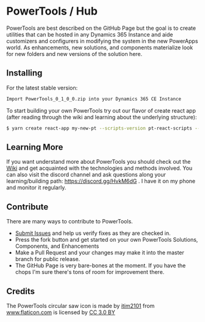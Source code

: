 # PowerTools / Hub

PowerTools are best described on the GitHub Page but the goal is to create utilities that can be hosted in any Dynamics 365 Instance and aide customizers and configurers in modifying the system in the new PowerApps world.  As enhancements, new solutions, and components materialize look for new folders and new versions of the solution here.

## Installing

For the latest stable version:
```bash
Import PowerTools_0_1_0_0.zip into your Dynamics 365 CE Instance
```

To start building your own PowerTools try out our flavor of create react app (after reading through the wiki and learning about the underlying structure):
```bash
$ yarn create react-app my-new-pt --scripts-version pt-react-scripts --typescript
```

## Learning More

If you want understand more about PowerTools you should check out the [Wiki](https://github.com/power-tools/hub/wiki) and get acquainted with the technologies and methods involved.  You can also visit the discord channel and ask questions along your learning/building path: <https://discord.gg/HvkM6dG> . I have it on my phone and monitor it regularly.

## Contribute

There are many ways to contribute to PowerTools.

* [Submit Issues](https://github.com/power-tools/hub/issues) and help us verify fixes as they are checked in.
* Press the fork button and get started on your own PowerTools Solutions, Components, and Enhancements
* Make a Pull Request and your changes may make it into the master branch for public release.
* The GitHub Page is very bare-bones at the moment.  If you have the chops I'm sure there's tons of room for improvement there.

## Credits

The PowerTools circular saw icon is made by <a href="https://www.flaticon.com/authors/itim2101" title="itim2101">itim2101</a> from <a href="https://www.flaticon.com/"    title="Flaticon">www.flaticon.com</a> is licensed by <a href="http://creativecommons.org/licenses/by/3.0/" 			    title="Creative Commons BY 3.0" target="_blank">CC 3.0 BY</a>